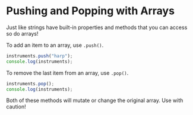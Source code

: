 # Pushing and Popping with Arrays

Just like strings have built-in properties and methods that you can access so do arrays!

To add an item to an array, use `.push()`.

```javascript
instruments.push("harp");
console.log(instruments);
```

To remove the last item from an array, use `.pop()`.

```javascript
instruments.pop();
console.log(instruments);
```

<Warning>
Both of these methods will mutate or change the original array. Use with caution!
</Warning>
